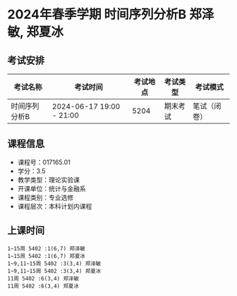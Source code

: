 # 2024年春季学期 时间序列分析B 郑泽敏, 郑夏冰




## 考试安排

| 考试名称 | 考试时间 | 考试地点 | 考试类型 | 考试模式 |
| -------- | -------- | -------- | -------- | -------- |
| 时间序列分析B | 2024-06-17 19:00 - 21:00 | 5204 | 期末考试 | 笔试（闭卷） |





## 课程信息

- 课程号：017165.01
- 学分：3.5
- 教学类型：理论实验课
- 开课单位：统计与金融系
- 课程类别：专业选修
- 课程层次：本科计划内课程

## 上课时间

```
1~15周 5402 :1(6,7) 郑泽敏
1~15周 5402 :1(6,7) 郑夏冰
1~9,11~15周 5402 :3(3,4) 郑泽敏
1~9,11~15周 5402 :3(3,4) 郑夏冰
11周 5402 :6(3,4) 郑泽敏
11周 5402 :6(3,4) 郑夏冰
```

